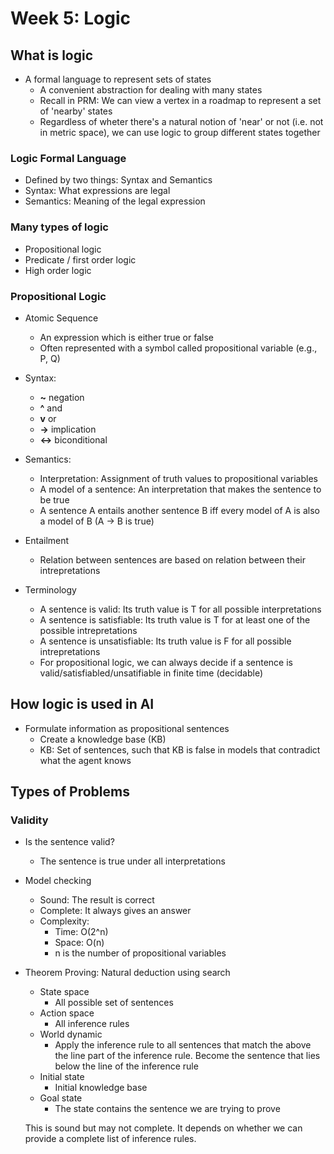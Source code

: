 # Week 5: Logic

## What is logic
- A formal language to represent sets of states
  - A convenient abstraction for dealing with many states
  - Recall in PRM: We can view a vertex in a roadmap to represent a set of 'nearby' states
  - Regardless of wheter there's a natural notion of 'near' or not (i.e. not in metric space), we can use logic to group different states together

### Logic Formal Language
- Defined by two things: Syntax and Semantics
- Syntax: What expressions are legal
- Semantics: Meaning of the legal expression

### Many types of logic
- Propositional logic
- Predicate / first order logic
- High order logic

### Propositional Logic
- Atomic Sequence
  - An expression which is either true or false
  - Often represented with a symbol called propositional variable (e.g., P, Q)
- Syntax:
  - __~__ negation
  - __^__ and
  - __v__ or
  - __->__ implication
  - __<->__ biconditional

- Semantics:
  - Interpretation: Assignment of truth values to propositional variables
  - A model of a sentence: An interpretation that makes the sentence to be true
  - A sentence A entails another sentence B iff every model of A is also a model of B (A -> B is true)

- Entailment
  - Relation between sentences are based on relation between their intrepretations

- Terminology
  - A sentence is valid: Its truth value is T for all possible interpretations
  - A sentence is satisfiable: Its truth value is T for at least one of the possible intrepretations
  - A sentence is unsatisfiable: Its truth value is F for all possible intrepretations
  - For propositional logic, we can always decide if a sentence is valid/satisfiabled/unsatifiable in finite time (decidable)

## How logic is used in AI

- Formulate information as propositional sentences
  - Create a knowledge base (KB)
  - KB: Set of sentences, such that KB is false in models that contradict what the agent knows

## Types of Problems

### Validity
- Is the sentence valid?
  - The sentence is true under all interpretations

- Model checking
  - Sound: The result is correct
  - Complete: It always gives an answer
  - Complexity:
    - Time: O(2^n)
    - Space: O(n)
    - n is the number of propositional variables

- Theorem Proving: Natural deduction using search
  - State space
    - All possible set of sentences
  - Action space
    - All inference rules
  - World dynamic
    - Apply the inference rule to all sentences that match the above the line part of the inference rule. Become the sentence that lies below the line of the inference rule
  - Initial state
    - Initial knowledge base
  - Goal state
    - The state contains the sentence we are trying to prove
   
  This is sound but may not complete. It depends on whether we can provide a complete list of inference rules.
